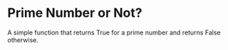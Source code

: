 # Prime Number or Not?
A simple function that returns True for a prime number and returns False otherwise.
